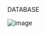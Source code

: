 
<!---
andrescab/andrescab is a ✨ special ✨ repository because its `README.md` (this file) appears on your GitHub profile.
You can click the Preview link to take a look at your changes.
---> DATABASE
![image](https://img.shields.io/badge/PostgreSQL-316192?style=for-the-badge&logo=postgresql&logoColor=white) 

